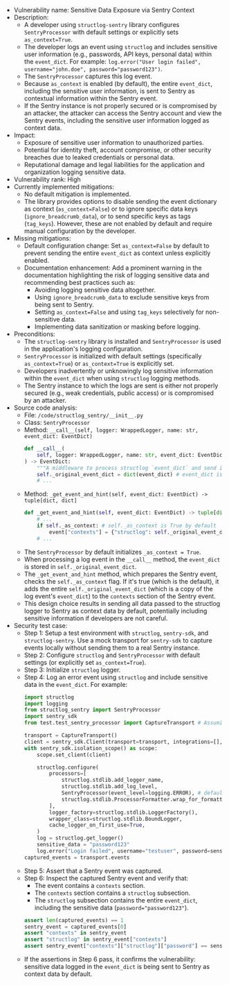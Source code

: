 - Vulnerability name: Sensitive Data Exposure via Sentry Context
- Description:
    - A developer using `structlog-sentry` library configures `SentryProcessor` with default settings or explicitly sets `as_context=True`.
    - The developer logs an event using `structlog` and includes sensitive user information (e.g., passwords, API keys, personal data) within the `event_dict`. For example: `log.error("User login failed", username="john.doe", password="password123")`.
    - The `SentryProcessor` captures this log event.
    - Because `as_context` is enabled (by default), the entire `event_dict`, including the sensitive user information, is sent to Sentry as contextual information within the Sentry event.
    - If the Sentry instance is not properly secured or is compromised by an attacker, the attacker can access the Sentry account and view the Sentry events, including the sensitive user information logged as context data.
- Impact:
    - Exposure of sensitive user information to unauthorized parties.
    - Potential for identity theft, account compromise, or other security breaches due to leaked credentials or personal data.
    - Reputational damage and legal liabilities for the application and organization logging sensitive data.
- Vulnerability rank: High
- Currently implemented mitigations:
    - No default mitigation is implemented.
    - The library provides options to disable sending the event dictionary as context (`as_context=False`) or to ignore specific data keys (`ignore_breadcrumb_data`), or to send specific keys as tags (`tag_keys`). However, these are not enabled by default and require manual configuration by the developer.
- Missing mitigations:
    - Default configuration change: Set `as_context=False` by default to prevent sending the entire `event_dict` as context unless explicitly enabled.
    - Documentation enhancement: Add a prominent warning in the documentation highlighting the risk of logging sensitive data and recommending best practices such as:
        - Avoiding logging sensitive data altogether.
        - Using `ignore_breadcrumb_data` to exclude sensitive keys from being sent to Sentry.
        - Setting `as_context=False` and using `tag_keys` selectively for non-sensitive data.
        - Implementing data sanitization or masking before logging.
- Preconditions:
    - The `structlog-sentry` library is installed and `SentryProcessor` is used in the application's logging configuration.
    - `SentryProcessor` is initialized with default settings (specifically `as_context=True`) or `as_context=True` is explicitly set.
    - Developers inadvertently or unknowingly log sensitive information within the `event_dict` when using `structlog` logging methods.
    - The Sentry instance to which the logs are sent is either not properly secured (e.g., weak credentials, public access) or is compromised by an attacker.
- Source code analysis:
    - File: `/code/structlog_sentry/__init__.py`
    - Class: `SentryProcessor`
    - Method: `__call__(self, logger: WrappedLogger, name: str, event_dict: EventDict)`
        ```python
        def __call__(
            self, logger: WrappedLogger, name: str, event_dict: EventDict
        ) -> EventDict:
            """A middleware to process structlog `event_dict` and send it to Sentry."""
            self._original_event_dict = dict(event_dict) # event_dict is stored
            # ...
        ```
    - Method: `_get_event_and_hint(self, event_dict: EventDict) -> tuple[dict, dict]`
        ```python
        def _get_event_and_hint(self, event_dict: EventDict) -> tuple[dict, dict]:
            # ...
            if self._as_context: # self._as_context is True by default
                event["contexts"] = {"structlog": self._original_event_dict.copy()} # entire event_dict is added to context
            # ...
        ```
    - The `SentryProcessor` by default initializes `_as_context = True`.
    - When processing a log event in the `__call__` method, the `event_dict` is stored in `self._original_event_dict`.
    - The `_get_event_and_hint` method, which prepares the Sentry event, checks the `self._as_context` flag. If it's true (which is the default), it adds the entire `self._original_event_dict` (which is a copy of the log event's `event_dict`) to the `contexts` section of the Sentry event.
    - This design choice results in sending all data passed to the structlog logger to Sentry as context data by default, potentially including sensitive information if developers are not careful.
- Security test case:
    - Step 1: Setup a test environment with `structlog`, `sentry-sdk`, and `structlog-sentry`. Use a mock transport for `sentry-sdk` to capture events locally without sending them to a real Sentry instance.
    - Step 2: Configure `structlog` and `SentryProcessor` with default settings (or explicitly set `as_context=True`).
    - Step 3: Initialize `structlog` logger.
    - Step 4: Log an error event using `structlog` and include sensitive data in the `event_dict`. For example:
        ```python
        import structlog
        import logging
        from structlog_sentry import SentryProcessor
        import sentry_sdk
        from test.test_sentry_processor import CaptureTransport # Assuming CaptureTransport is accessible in test context

        transport = CaptureTransport()
        client = sentry_sdk.Client(transport=transport, integrations=[], auto_enabling_integrations=False)
        with sentry_sdk.isolation_scope() as scope:
            scope.set_client(client)

            structlog.configure(
                processors=[
                    structlog.stdlib.add_logger_name,
                    structlog.stdlib.add_log_level,
                    SentryProcessor(event_level=logging.ERROR), # default as_context=True
                    structlog.stdlib.ProcessorFormatter.wrap_for_formatter,
                ],
                logger_factory=structlog.stdlib.LoggerFactory(),
                wrapper_class=structlog.stdlib.BoundLogger,
                cache_logger_on_first_use=True,
            )
            log = structlog.get_logger()
            sensitive_data = "password123"
            log.error("Login failed", username="testuser", password=sensitive_data) # Logging sensitive data
        captured_events = transport.events
        ```
    - Step 5: Assert that a Sentry event was captured.
    - Step 6: Inspect the captured Sentry event and verify that:
        - The event contains a `contexts` section.
        - The `contexts` section contains a `structlog` subsection.
        - The `structlog` subsection contains the entire `event_dict`, including the sensitive data (`password="password123"`).
        ```python
        assert len(captured_events) == 1
        sentry_event = captured_events[0]
        assert "contexts" in sentry_event
        assert "structlog" in sentry_event["contexts"]
        assert sentry_event["contexts"]["structlog"]["password"] == sensitive_data
        ```
    - If the assertions in Step 6 pass, it confirms the vulnerability: sensitive data logged in the `event_dict` is being sent to Sentry as context data by default.